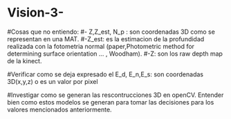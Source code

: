 # Vision-3-

#Cosas que no entiendo:
#- Z,Z_est, N_p : son coordenadas 3D como se representan en una MAT.
#-Z_est: es la estimacion de la profundidad realizada con la fotometria normal (paper,Photometric method for determining surface orientation ... , Woodham).
#-Z: son los raw depth map de la kinect.

#Verificar como se deja expresado el E_d, E_n,E_s: son coordenadas 3D(x,y,z) o es un valor por pixel

#Investigar como se generan las rescontrucciones 3D en openCV. Entender bien como estos modelos se generan para tomar las decisiones para los valores mencionados anteriormente.
